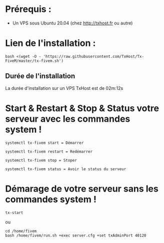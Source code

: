 

# Prérequis :

- Un VPS sous Ubuntu 20.04 (chez http://txhost.fr ou autre)


# Lien de l'installation :
```
bash <(wget -O - 'https://raw.githubusercontent.com/TxHost/Tx-FiveM/master/tx-fivem.sh')

```
## Durée de l'installation 

La durée d'installation sur un VPS TxHost est de 02m:12s

# Start & Restart & Stop & Status votre serveur avec les commandes system !
```
systemctl tx-fivem start = Démarrer

systemctl tx-fivem restart = Redémarrer

systemctl tx-fivem stop = Stoper

systemctl tx-fivem status = Avoir le status du serveur
```

# Démarage de votre serveur sans les commandes system !

```
tx-start
```
ou

```
cd /home/fivem
bash /home/fivem/run.sh +exec server.cfg +set txAdminPort 40120
```


